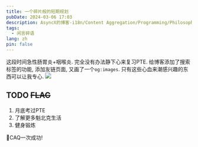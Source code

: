 ```yaml
---
title: 一个碎片般的短期规划
pubDate: 2024-03-06 17:03
description: AsyncX的博客-i18n/Content Aggregation/Programming/Philosophy/Hobbies/i18n多语言/内容聚合/编程/哲学/爱好
tags:
  - 闲言碎语
lang: zh
pin: false
---
```

这段时间急性肠胃炎+咽喉炎. 完全没有办法静下心来复习PTE.
给博客添加了搜索标签的功能, 添加友链页面, 又画了一个`og:images`.
只有这些心血来潮感兴趣的东西可以让我专心.
![](https://img.asyncx.top/images/202403061714293.png)

## TODO ~~FLAG~~
1. 月底考过PTE
2. 了解更多魁北克生活
3. 健身锻炼

🙌CAQ一次成功!
